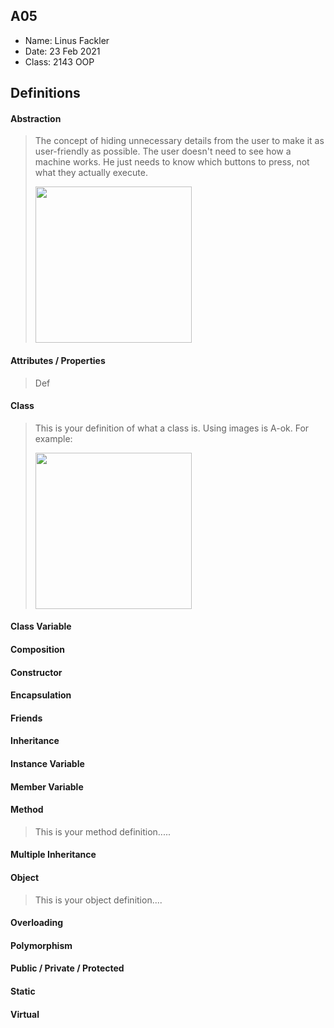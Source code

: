 ## A05

- Name: Linus Fackler
- Date: 23 Feb 2021
- Class: 2143 OOP

## Definitions

#### Abstraction

> The concept of hiding unnecessary details from the user to make it as user-friendly as possible.
> The user doesn't need to see how a machine works. He just needs to know which buttons to press, not what they actually execute.
> 
> <img src="https://www.onlinebuff.com/artimages/php46-abs.jpg" width=250>

#### Attributes / Properties

> Def

#### Class

> This is your definition of what a class is. Using images is A-ok. For example: 
>
><img src="https://ds055uzetaobb.cloudfront.net/image_optimizer/722c82aff075a14313be7fa7463f7fedad151a0a.png" width=250>

#### Class Variable

>

#### Composition

>

#### Constructor

>

#### Encapsulation

>

#### Friends

>

#### Inheritance

>

#### Instance Variable

>

#### Member Variable

>

#### Method

> This is your method definition.....

#### Multiple Inheritance

>

#### Object

> This is your object definition....

#### Overloading

>

#### Polymorphism

>

#### Public / Private / Protected

>

#### Static

>

#### Virtual

>

